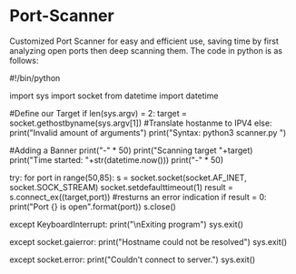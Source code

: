 # Port-Scanner
Customized Port Scanner for easy and efficient use, saving time by first analyzing open ports then deep scanning them.
The code in python is as follows:

#!/bin/python

import sys
import socket
from datetime import datetime

#Define our Target
if len(sys.argv) = 2:
      target = socket.gethostbyname(sys.argv[1])   #Translate hostanme to IPV4
else:
      print("Invalid amount of arguments")
      print("Syntax: python3 scanner.py <ip>")

#Adding a Banner
print("-" * 50)
print("Scanning target "+target)
print("Time started: "+str(datetime.now()))
print("-" * 50)

try:
        for port in range(50,85):
              s = socket.socket(socket.AF_INET, socket.SOCK_STREAM)
              socket.setdefaulttimeout(1)
              result = s.connect_ex((target,port))   #resturns an error indication
              if result = 0:
                    print("Port {} is open".format(port))
              s.close()
              
except KeyboardInterrupt:
        print("\nExiting program")
        sys.exit()
        
except socket.gaierror:
        print("Hostname could not be resolved")
        sys.exit()
        
except socket.error:
        print("Couldn't connect to server.")
        sys.exit()
